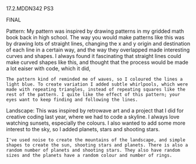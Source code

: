 17.2.MDDN342 PS3

FINAL

Pattern:
	My pattern was inspired by drawing patterns in my gridded math book back in high school. The way you would make patterns like this was by drawing lots of straight lines, changing the x and y origin and destination of each line in a certain way, and the way they overlapped made interesting curves and shapes. I always found it fascinating that straight lines could make curved shapes like this, and thought that the process would be made a lot eaiser with code, which it did,
	
	The pattern kind of reminded me of waves, so I coloured the lines a light blue. To create variation I added subtle whirlpools, which were made with repeating triangles, instead of repeating squares like the rest of the pattern. I quite like the effect of this pattern; your eyes want to keep finding and following the lines.
	
Landscape:
	This was inspired by retrowave art and a project that I did for creative coding last year, where we had to code a skyline. I always love watching sunsets, especially the colours. I also wanted to add some more interest to the sky, so I added planets, stars and shooting stars.
	
	I've used noise to create the mountains of the landscape, and simple shapes to create the sun, shooting stars and planets. There is also a random number of planets and shooting stars. They also have random sizes and the planets have a random colour and number of rings. 	
	
